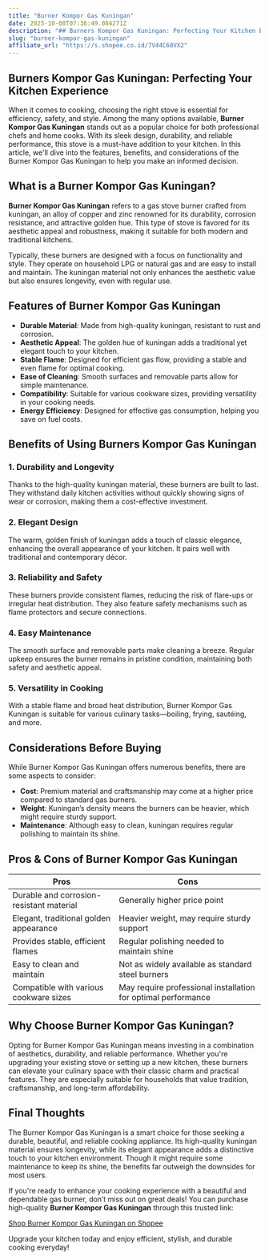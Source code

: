 ```yaml
---
title: "Burner Kompor Gas Kuningan"
date: 2025-10-08T07:36:49.084271Z
description: "## Burners Kompor Gas Kuningan: Perfecting Your Kitchen Experience..."
slug: "burner-kompor-gas-kuningan"
affiliate_url: "https://s.shopee.co.id/7V44C68VX2"
---
```

## Burners Kompor Gas Kuningan: Perfecting Your Kitchen Experience

When it comes to cooking, choosing the right stove is essential for efficiency, safety, and style. Among the many options available, **Burner Kompor Gas Kuningan** stands out as a popular choice for both professional chefs and home cooks. With its sleek design, durability, and reliable performance, this stove is a must-have addition to your kitchen. In this article, we'll dive into the features, benefits, and considerations of the Burner Kompor Gas Kuningan to help you make an informed decision.

## What is a Burner Kompor Gas Kuningan?

**Burner Kompor Gas Kuningan** refers to a gas stove burner crafted from kuningan, an alloy of copper and zinc renowned for its durability, corrosion resistance, and attractive golden hue. This type of stove is favored for its aesthetic appeal and robustness, making it suitable for both modern and traditional kitchens.

Typically, these burners are designed with a focus on functionality and style. They operate on household LPG or natural gas and are easy to install and maintain. The kuningan material not only enhances the aesthetic value but also ensures longevity, even with regular use.

## Features of Burner Kompor Gas Kuningan

- **Durable Material**: Made from high-quality kuningan, resistant to rust and corrosion.
- **Aesthetic Appeal**: The golden hue of kuningan adds a traditional yet elegant touch to your kitchen.
- **Stable Flame**: Designed for efficient gas flow, providing a stable and even flame for optimal cooking.
- **Ease of Cleaning**: Smooth surfaces and removable parts allow for simple maintenance.
- **Compatibility**: Suitable for various cookware sizes, providing versatility in your cooking needs.
- **Energy Efficiency**: Designed for effective gas consumption, helping you save on fuel costs.

## Benefits of Using Burners Kompor Gas Kuningan

### 1. Durability and Longevity

Thanks to the high-quality kuningan material, these burners are built to last. They withstand daily kitchen activities without quickly showing signs of wear or corrosion, making them a cost-effective investment.

### 2. Elegant Design

The warm, golden finish of kuningan adds a touch of classic elegance, enhancing the overall appearance of your kitchen. It pairs well with traditional and contemporary décor.

### 3. Reliability and Safety

These burners provide consistent flames, reducing the risk of flare-ups or irregular heat distribution. They also feature safety mechanisms such as flame protectors and secure connections.

### 4. Easy Maintenance

The smooth surface and removable parts make cleaning a breeze. Regular upkeep ensures the burner remains in pristine condition, maintaining both safety and aesthetic appeal.

### 5. Versatility in Cooking

With a stable flame and broad heat distribution, Burner Kompor Gas Kuningan is suitable for various culinary tasks—boiling, frying, sautéing, and more.

## Considerations Before Buying

While Burner Kompor Gas Kuningan offers numerous benefits, there are some aspects to consider:

- **Cost**: Premium material and craftsmanship may come at a higher price compared to standard gas burners.
- **Weight**: Kuningan’s density means the burners can be heavier, which might require sturdy support.
- **Maintenance**: Although easy to clean, kuningan requires regular polishing to maintain its shine.

## Pros & Cons of Burner Kompor Gas Kuningan

| Pros                                               | Cons                                               |
|-----------------------------------------------------|-----------------------------------------------------|
| Durable and corrosion-resistant material          | Generally higher price point                        |
| Elegant, traditional golden appearance            | Heavier weight, may require sturdy support       |
| Provides stable, efficient flames                  | Regular polishing needed to maintain shine      |
| Easy to clean and maintain                        | Not as widely available as standard steel burners  |
| Compatible with various cookware sizes             | May require professional installation for optimal performance |

## Why Choose Burner Kompor Gas Kuningan?

Opting for Burner Kompor Gas Kuningan means investing in a combination of aesthetics, durability, and reliable performance. Whether you're upgrading your existing stove or setting up a new kitchen, these burners can elevate your culinary space with their classic charm and practical features. They are especially suitable for households that value tradition, craftsmanship, and long-term affordability.

## Final Thoughts

The Burner Kompor Gas Kuningan is a smart choice for those seeking a durable, beautiful, and reliable cooking appliance. Its high-quality kuningan material ensures longevity, while its elegant appearance adds a distinctive touch to your kitchen environment. Though it might require some maintenance to keep its shine, the benefits far outweigh the downsides for most users.

If you're ready to enhance your cooking experience with a beautiful and dependable gas burner, don’t miss out on great deals! You can purchase high-quality **Burner Kompor Gas Kuningan** through this trusted link:

[Shop Burner Kompor Gas Kuningan on Shopee](https://s.shopee.co.id/7V44C68VX2)

Upgrade your kitchen today and enjoy efficient, stylish, and durable cooking everyday!